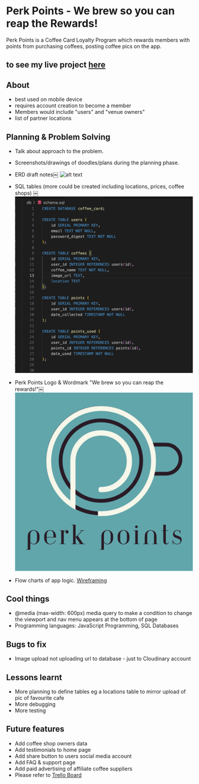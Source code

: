 # Perk Points - We brew so you can reap the Rewards!

Perk Points is a Coffee Card Loyalty Program which rewards members with points from purchasing coffees,  posting coffee pics on the app.

## to see my live project [here](https://perk-points-yr5i.onrender.com)


## About

- best used on mobile device
- requires account creation to become a member
- Members would include "users" and "venue owners"
-  list of partner locations



## Planning & Problem Solving

- Talk about approach to the problem.
- Screenshots/drawings of doodles/plans during the planning phase.

- ERD draft notes￼
![alt text](/public/images/ERD-draft-notes.png)

- SQL tables (more could be created including locations, prices, coffee shops)
￼
![alt text](/public/images/Draft-tables.png)

- Perk Points Logo & Wordmark "We brew so you can reap the rewards!"￼
![alt text](/public/images/Perk_Points_Logo(1).png)
- Flow charts of app logic.
  [Wireframing](https://trello.com/b/E3kJ2mCb/perk-points-coffee-card)


## Cool things
- @media (max-width: 600px) media query to make a condition to change the viewport and nav menu appears at the bottom of page
- Programming languages: 	JavaScript Programming, SQL Databases


## Bugs to fix
- Image upload not uploading url to database - just to Cloudinary account


## Lessons learnt
- More planning to define tables eg a locations table to mirror upload of pic of favourite cafe
- More debugging
- More testing 


## Future features
- Add coffee shop owners data
- Add testimonials to home page
- Add share button to users social media account
- Add FAQ & support page
- Add paid advertising of affiliate coffee suppliers
- Please refer to [Trello Board](https://trello.com/b/E3kJ2mCb/perk-points-coffee-card)
